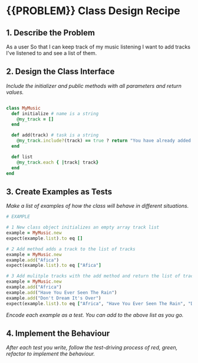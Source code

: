 # {{PROBLEM}} Class Design Recipe

## 1. Describe the Problem

As a user
So that I can keep track of my music listening
I want to add tracks I've listened to and see a list of them.

## 2. Design the Class Interface

_Include the initializer and public methods with all parameters and return values._

```ruby

class MyMusic
  def initialize # name is a string
    @my_track = []
  end

  def add(track) # task is a string
    @my_track.include?(track) == true ? return "You have already added this song." : @my_track.push(track)
  end

  def list
    @my_track.each { |track| track}
  end
end
```

## 3. Create Examples as Tests

_Make a list of examples of how the class will behave in different situations._

```ruby
# EXAMPLE

# 1 New class object initializes an empty array track list
example = MyMusic.new
expect(example.list).to eq []

# 2 Add method adds a track to the list of tracks
example = MyMusic.new
example.add("Afica")
expect(example.list).to eq ["Afica"]

# 3 Add mulitple tracks with the add method and return the list of tracks
example = MyMusic.new
example.add("Africa")
example.add("Have You Ever Seen The Rain")
example.add("Don't Dream It's Over")
expect(example.list).to eq ["Africa", "Have You Ever Seen The Rain", "Don't Dream It's Over"]

```

_Encode each example as a test. You can add to the above list as you go._

## 4. Implement the Behaviour

_After each test you write, follow the test-driving process of red, green, refactor to implement the behaviour._
